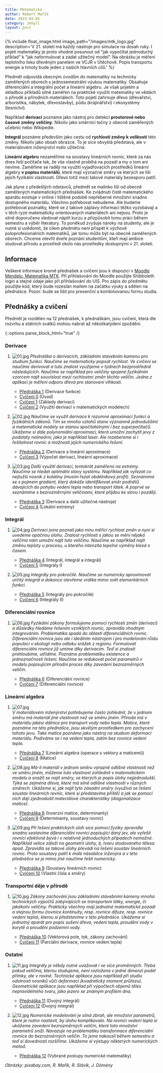 ```yaml
---
title: Matematika
author: Robert Mařík
date: 2023-02-01
category: Jekyll
layout: post
---
```


{% include float_image.html image_path="/images/mtk_logo.jpg" description='V 21. století má každý nástroje pro simulace na dosah ruky. I pojetí matematiky je proto vhodné posunout od "jak vypočítat jednoduchý příklad" k "jak naformulovat a zadat užitečný model". Na obrázku je měření teplotního toku dřevěným panelem ve VCJR v Útěchově. Popis transportu energie a hmoty bude jeden z našich hlavních cílů.' %}

Předmět odpovídá obecným úvodům do matematiky na technicky zaměřených
oborech s jednosemestrální výukou matematiky. Obsahuje diferenciální a
integrální počet a lineární algebru. Je však pojetím a skladbou
příkladů silně zaměřen na praktické využití matematiky ve vědách o
přírodě a přírodních materiálech. Toto pojetí zahrnuje dřevo
(dřevařství, arboristika, nábytek, dřevostavby), půdu (krajinářství) i
ekosystémy (lesnictví).

Například **derivaci** poznáme jako nástroj pro
detekci **prostorové nebo časové změny veličiny**. Nikoliv jako směrnici
tečny z obecně zaměřených učebnic nebo Wikipedie.

**Integrál** poznáme především jako cestu od **rychlosti změny k velikosti** této změny. Nikoliv jako
obsah obrazce. To je sice obvyklá představa, ale v materiálovém
inženýrství málo užitečná.

**Lineární algebru** nezaměříme na soustavy
lineárních rovnic, které za nás dnes řeší počítače tak, že vše vlastně
probíhá na pozadí a my o tom ani nevíme. Zaměříme se raději na využití
vyjadřovacích prostředků lineární algebry **v popisu materiálů**, které
mají význačné směry ve kterých se liší jejich fyzikální
vlastnosti. Dřevo totiž mezi takové materiály bezesporu patří.

Jak plyne z předešlých odstavců, předmět se malinko liší od obecně
zaměřených matematických přednášek. Ke zvládnutí čistě matematického
aparátu existuje v online i tištěné podobě nepřeberné množství snadno
dostupného materiálu. Všechno potřebovat nebudeme. Ale budeme
potřebovat poznatky, které se z takové záplavy informací těžko
vyzobávají a v těch ryze matematicky orientovaných materiálech ani
nejsou. Proto je silně doporučeno sledovat náplň kurzu a přizpůsobit
tomu práci během semestru a výběr literatury. To poněkud zvyšuje
nároky na studenty, ale je nutné si uvědomit, že cílem předmětu není
přispět k výchově poloprofesionálních matematiků, jak tomu může být na
obecně zaměřených oborech. Chceme otevřít dveře poznání studentům,
kteří mají ambice studovat přírodu a prostředí okolo nás prostředky
dostupnými v 21. století.


## Informace

Veškeré informace kromě přednášek a cvičení jsou k dispozici v [Moodle Mendelu, Matematika MTK](https://moodle.mendelu.cz/course/view.php?id=968). Při přihlašování do Moodle použijte Shibboleth login a stejné údaje jako při přihlašování do UIS. Pro zápis do předmětu použijte kód, který bude rozeslán mailem na začátku výuky a sdělen na přednášce. Pozor: bude se lišit pro presenční a kombinovanou formu studia.


## Přednášky a cvičení

Předmět je rozdělen na 12 přednášek, k přednáškám, jsou cvičení, která dle rozvrhu a státních svátků mohou nabrat až několikatýdení zpoždění.

{::options parse_block_html="true" /}

<div class="predmet">

### Derivace

1. ![01.jpg](/images/mtk/01.jpg)
*Přednáška o derivacích, základním stavebním kamenu pro studium funkcí.
Naučíme se matematicky popsat rychlost. Ve cvičení se naučíme derivovat
a tuto znalost využijeme v týdnech bezprostředně následujících. Naučíme
se například pro veličiny spojené fyzikálním vzorcem najít souvislost
mezi rychlostmi změn těchto veličin. Jedna z aplikací je měření odporu
dřeva pro stanovení vlhkosti.*

     * [Přednáška 1](https://robert-marik.github.io/matematika/derivace_I) (Derivace funkce)
     * [Cvičení 0](https://robert-marik.github.io/matematika/cviceni/cviceni00.html) (Úvod)
     * [Cvičení 1](https://robert-marik.github.io/matematika/cviceni/cviceni01.html) (Základy derivací)
     * [Cvičení 2](https://robert-marik.github.io/matematika/cviceni/cviceni02.html) (Využití derivací v matematických modelech)

1. ![02.jpg](/images/mtk/02.jpg)
*Naučíme se využít derivace k rozumné aproximaci funkcí a fyzikálních
zákonů. Tím se mnoho vztahů stane významně jednoduššími a matematické
modely se stanou spočitatelnými i bez superpočítačů. Ukážeme si dále
polynomiální aproximaci, která umožní zachytit jevy z podstaty
nelineární, jako je například laser. Ale rozebereme si i řešitelnost
rovnic a možnosti jejich numerického řešení.*

     * [Přednáška 2](https://robert-marik.github.io/matematika/derivace_II) (Derivace a lineární aproximace)
     * [Cvičení 3](https://robert-marik.github.io/matematika/cviceni/cviceni03.html) (Výpočet derivací, lineární aproximace)

1. ![03.jpg](/images/mtk/03.jpg)
*Další využití derivací, tentokrát zaměřeno na extrémy. Naučíme se
hledat optimální stavy systému. Například jak vyřezat co nejtužší nosník z kulatiny (musím řezat
obdélníkový profil). Seznámíme se s pojmem gradient, který dokáže
identifikovat směr podnětů dávajících do pohybu vedení tepla nebo
transport látek. A poprvé se seznámíme s bezrozměrnými veličinami, které
přijdou ke slovu i později.*

     * [Přednáška 3](https://robert-marik.github.io/matematika/derivace_III) (Derivace a další užitečné nástroje)
     * [Cvičení 4](https://robert-marik.github.io/matematika/cviceni/cviceni04.html) (Lokální extrémy)

### Integrál

1. ![04.jpg](/images/mtk/04.jpg)
*Derivaci jsme poznali jako míru měřící rychlost změn a nyní si uvedeme
opačnou úlohu. Znalost rychlosti s jakou se mění nějaká veličina nám
umožní najít tuto veličinu. Naučíme se například najít změnu teploty u
procesu, u kterého intenzita tepelné výměny klesá s časem.*

     * [Přednáška 4](https://robert-marik.github.io/matematika/integraly) (Integrál, integrál a integrál)
     * [Cvičení 5](https://robert-marik.github.io/matematika/cviceni/cviceni05.html) (Integrály I)

1. ![05.jpg](/images/mtk/05.jpg)
*Integrály pro pokročilé. Naučíme se numericky aproximovat určitý
integrál a dokonce otevřeme vrátka mimo svět elementárních funkcí.*

     * [Přednáška 5](https://robert-marik.github.io/matematika/integraly2) (Integrály pro pokročilé)
     * [Cvičení 6](https://robert-marik.github.io/matematika/cviceni/cviceni06.html) (Integrály II)

### Diferenciální rovnice

1. ![06.jpg](/images/mtk/06.jpg)
*Fyzikální zákony formulujeme pomocí rychlostí změn (derivací) a
důsledky hledáme řešením vzniklých rovnic, zpravidla vhodným
integrováním. Problematika spadá do oblasti diferenciálních rovnic.
Diferenciální rovnice jsou ale i ideálním nástrojem i pro modelování
růstu populací v ekologii nebo odtoku srážek z regionu. Formulovat
diferenciální rovnice již umíme díky derivacím. Teď si znalosti
prohloubíme, utřídíme. Poznáme problematiku existence a jednoznačnosti
řešení. Naučíme se redukovat počet parametrů v modelu popisujícím
přírodní proces díky zavedení bezrozměrných veličin.*

      * [Přednáška 6](https://robert-marik.github.io/matematika/ode) (Diferenciální rovnice)
      * [Cvičení 7](https://robert-marik.github.io/matematika/cviceni/cviceni07.html) (Diferenciální rovnice)

### Lineární algebra

1. ![07.jpg](/images/mtk/07.jpg)  
*V materiálovém inženýrství potřebujeme často zohlednit, že v jednom
směru má materiál jiné vlastnosti než ve směru jiném. Příroda má v
materiálu jakési dálnice pro transport vody nebo tepla. Matice, které
poznáme na této přednášce, jsou skvělým prostředkem pro zachycení tohoto
jevu. Také matice poznáme jako nástroj na studium deformací materiálu.
Podíváme se i na vedení tepla, zatím bez rovnice vedení tepla.*

      * [Přednáška 7](https://robert-marik.github.io/matematika/matice) (Lineární algebra (operace s vektory a maticemi))
      * [Cvičení 8](https://robert-marik.github.io/matematika/cviceni/cviceni08.html) (Matice)

1. ![08.jpg](/images/mtk/08.jpg)
*Má-li materiál v jednom směru výrazně odlišné vlastnosti než ve směru
jiném, můžeme tuto vlastnost zohlednit v matematickém modelu a snažit se
najít směry, ve kterých je popis úlohy nejjednodušší. Týká se zejména
dřeva, které má silně odlišné vlastnosti v různých směrech. Ukážeme si,
jak najít tyto zásadní směry (využívá se řešení soustav lineárních
rovnic, které si představíme příště) a jak se pomocí nich dají
zjednodušit materiálové charakteristiky (diagonalizace matice).*

      * [Přednáška 8](https://robert-marik.github.io/matematika/inverzni_matice) (Inverzní matice, determinanty)
      * [Cvičení 9](https://robert-marik.github.io/matematika/cviceni/cviceni09.html) (Determinanty, soustavy rovnic)

1. ![09.jpg](/images/mtk/09.jpg)
*Při řešení praktických úloh sice pomocí fyziky zpravidla snadno
sestavíme diferenciální rovnici popisující daný jev, ale vyřešit rovnici
efektivně bývá i v relativně jednoduchých případech nemožné. Například
velice záleží na geometrii úlohy, tj. tvaru studovaného tělesa apod.
Zpravidla se takové úlohy převádí na řešení soustav lineárních rovnic.
Proto soustavy patří k malé násobilce inženýra a v této přednášce se je
mimo jiné naučíme řešit numericky.*

      * [Přednáška 9](https://robert-marik.github.io/matematika/soustavy) (Soustavy lineárních rovnic)
      * [Cvičení 10](https://robert-marik.github.io/matematika/cviceni/cviceni10.html) (Vlastní čísla a směry)

### Transportní děje v přírodě

1. ![10.jpg](/images/mtk/10.jpg)
*Zákony zachování jsou základními stavebními kameny mnoha technických
výpočtů zabývajících se transportem látky, energie, či jakékoliv
veličiny. Prakticky všechny mají jednotné matematické pozadí a stejnou
formu (rovnice kontinuity, resp. rovnice difuze, resp. rovnice vedeni
tepla), kterou si představíme v této přednášce. Ukážeme si jednotný
aparát pro popis sušení dřeva, vedení tepla, proudění vody v korytě a
proudění podzemní vody.*

      * [Přednáška 10](https://robert-marik.github.io/matematika/vektorove_pole) (Vektorová pole, tok, zákony zachování)
      * [Cvičení 11](https://robert-marik.github.io/matematika/cviceni/cviceni11.html) (Parciální derivace, rovnice vedení tepla)

### Ostatní

1. ![11.jpg](/images/mtk/11.jpg) *Integrály je někdy nutné uvažovat i ve více proměnných. Třeba pokud veličina, kterou studujeme, není rozložena v jedné dimenzi podél přímky, ale v rovině. Technické aplikace jsou například při studiu odolnosti nosníků vůči deformaci (kvadratický moment průřezu). Geometrické aplikace jsou například při výpočtech objemů těles nepravidelného tvaru, jako jezero se známým profilem dna.* 
      * [Přednáška 11](https://robert-marik.github.io/matematika/dvojny_integral) (Dvojný integrál)
      * [Cvičení 12](https://robert-marik.github.io/matematika/cviceni/cviceni12.html) (Dvojný integrál)

1. ![12.jpg](/images/mtk/12.jpg) *Numerické modelování je silná zbraň, ale množství parametrů, které je
nutno nastavit, by úlohu komplikovalo. Na rovnici vedení tepla si
ukážeme zavedení bezrozměrných veličin, které toto množství parametrů
sníží. Navazuje na problematiku transformace diferenciální rovnice do
bezrozměrných veličin. To jsme nakousli během semestru a teď si
dovednosti rozšíříme. Ukážeme si výstupy některých numerických metod.*

      * [Přednáška 12](https://robert-marik.github.io/matematika/numerika/) (Vybrané postupy numerické matematiky)
</div>


*Obrázky: pixabay.com, R. Mařík, R. Slávik, J. Dömény*


